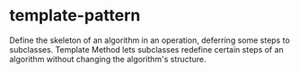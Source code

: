 # template-pattern
Define the skeleton of an algorithm in an operation, deferring some steps to subclasses. Template Method lets subclasses redefine certain steps of an algorithm without changing the algorithm's structure.

